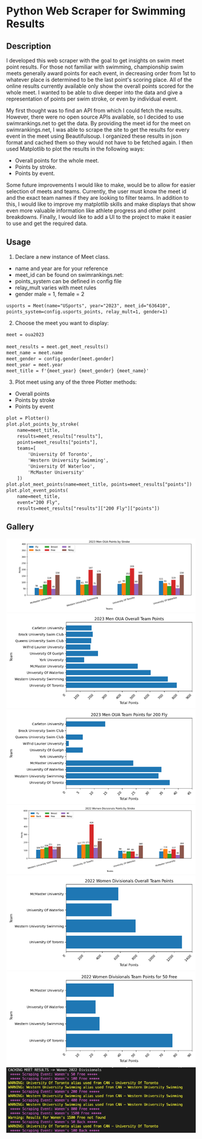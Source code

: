 # Python Web Scraper for Swimming Results

## Description
I developed this web scraper with the goal to get insights on swim meet point 
results. For those not familiar with swimming, championship swim meets generally 
award points for each event, in decreasing order from 1st to whatever place is 
determined to be the last point's scoring place. All of the online results currently available only show the overall points scored for the whole meet. I 
wanted to be able to dive deeper into the data and give a representation of 
points per swim stroke, or even by individual event. 

My first thought was to find an API from which I could fetch the results. 
However, there were no open source APIs available, so I decided to use 
swimrankings.net to get the data. By providing the meet id for the meet on 
swimrankings.net, I was able to scrape the site to get the results for every 
event in the meet using Beautifulsoup. I organized these results in json format 
and cached them so they would not have to be fetched again. I then used 
Matplotlib to plot the results in the following ways:
- Overall points for the whole meet.
- Points by stroke.
- Points by event.

Some future improvements I would like to make, would be to allow for easier 
selection of meets and teams. Currently, the user must know the meet id and the
exact team names if they are looking to filter teams. In addition to this, I 
would like to improve my matplotlib skills and make displays that show even 
more valuable information like athlete progress and other point breakdowns. Finally, I would like to add a UI to the project to make it easier to use and 
get the required data. 


## Usage
1. Declare a new instance of Meet class.
* name and year are for your reference
* meet_id can be found on swimrankings.net: 
* points_system can be defined in config file
* relay_mult varies with meet rules
* gender male = 1, female = 2

```
usports = Meet(name="USports", year="2023", meet_id="636410", points_system=config.usports_points, relay_mult=1, gender=1)
```

2. Choose the meet you want to display:
```
meet = oua2023

meet_results = meet.get_meet_results()
meet_name = meet.name
meet_gender = config.gender[meet.gender]
meet_year = meet.year
meet_title = f'{meet_year} {meet_gender} {meet_name}'
```

3. Plot meet using any of the three Plotter methods:
* Overall points
* Points by stroke
* Points by event 
```
plot = Plotter()
plot.plot_points_by_stroke(
    name=meet_title,
    results=meet_results["results"], 
    points=meet_results["points"], 
    teams=[
        'University Of Toronto', 
        'Western University Swimming', 
        'University Of Waterloo', 
        'McMaster University'
    ])
plot.plot_meet_points(name=meet_title, points=meet_results["points"])
plot.plot_event_points(
    name=meet_title, 
    event="200 Fly", 
    results=meet_results["results"]["200 Fly"]["points"])
```
## Gallery
 ![Mens Stroke](./docs/images/Figure_1.png)
 ![Mens Overall](./docs/images/Figure_2.png)
 ![Mens Event](./docs/images/Figure_3.png)
 ![Womens Stroke](./docs/images/Figure_4.png)
 ![Womens Overall](./docs/images/Figure_5.png)
 ![Womens Event](./docs/images/Figure_6.png)
 ![Womens Console Caching](./docs/images/Console.png)





